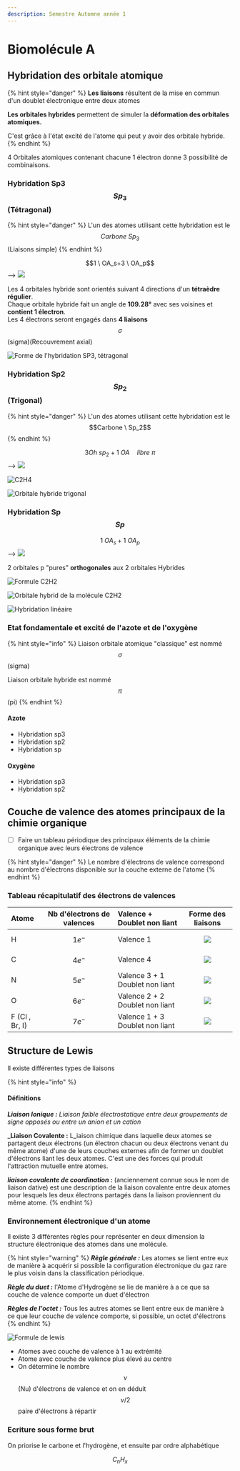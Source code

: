```yaml
---
description: Semestre Automne année 1
---
```


# Biomolécule A

## Hybridation des orbitale atomique

{% hint style="danger" %}
**Les liaisons** résultent de la mise en commun d'un doublet électronique entre deux atomes

**Les orbitales hybrides** permettent de simuler la **déformation des orbitales atomiques.**

C'est grâce à l'état excité de l'atome qui peut y avoir des orbitale hybride.
{% endhint %}

4 Orbitales atomiques contenant chacune 1 électron donne 3 possibilité de combinaisons.

### Hybridation Sp3 $$Sp_3$$ \(Tétragonal\)

{% hint style="danger" %}
L'un des atomes utilisant cette hybridation est le $$Carbone \ Sp_3$$ \(Liaisons simple\)
{% endhint %}

$$1 \ OA_s+3 \ OA_p$$ --&gt; ![](../.gitbook/assets/hybridationsp3.jpg) 

Les 4 orbitales hybride sont orientés suivant 4 directions d'un **tétraèdre régulier**.   
Chaque orbitale hybride fait un angle de **109.28°** avec ses voisines et **contient 1 électron**.  
Les 4 électrons seront engagés dans **4 liaisons** $$\sigma$$\(sigma\)\(Recouvrement axial\)

![Forme de l&apos;hybridation SP3, t&#xE9;tragonal](../.gitbook/assets/tetragonal-sp3.png)

### Hybridation Sp2 $$Sp_2$$ \(Trigonal\)

{% hint style="danger" %}
L'un des atomes utilisant cette hybridation est le $$Carbone \ Sp_2$$ 
{% endhint %}

$$3Oh \ sp_2 + 1 \ OA \quad libre \ \pi$$ --&gt; ![](../.gitbook/assets/hybridationsp2.jpg) 

![C2H4](../.gitbook/assets/c2-orbital-hybridh.png)

![Orbitale hybride trigonal](../.gitbook/assets/trigonal.png)

### Hybridation Sp $$Sp$$

$$1 \ OA_s + 1\ OA_p$$ --&gt; ![](../.gitbook/assets/hybridation-sp.jpg) 

2 orbitales p "pures" **orthogonales** aux 2 orbitales Hybrides

![Formule C2H2](../.gitbook/assets/c2h2-formules.png)

![Orbitale hybrid de la mol&#xE9;cule C2H2](../.gitbook/assets/c2h2-hybridation.jpg)

![Hybridation lin&#xE9;aire](../.gitbook/assets/hybridation-lineaire.png)

### Etat fondamentale et excité de l'azote et de l'oxygène

{% hint style="info" %}
Liaison orbitale atomique "classique" est nommé $$\sigma$$ \(sigma\)

Liaison orbitale hybride est nommé $$\pi$$ \(pi\)
{% endhint %}

#### Azote

* Hybridation sp3
* Hybridation sp2 
* Hybridation sp

#### Oxygène

* Hybridation sp3
* Hybridation sp2

## Couche de valence des atomes principaux de la chimie organique

* [ ] Faire un tableau périodique des principaux éléments de la chimie organique avec leurs électrons de valence

{% hint style="danger" %}
Le nombre d'électrons de valence correspond au nombre d'électrons disponible sur la couche externe de l'atome
{% endhint %}

### Tableau récapitulatif des électrons de valences

| Atome | Nb d'électrons  de valences | Valence + Doublet non liant | Forme des liaisons |
| :--- | :---: | :--- | :---: |
| H | $$1e^-$$  | Valence 1 |  ![](../.gitbook/assets/hydrogenevalence-l.jpg)  |
| C | $$4e^-$$  | Valence 4 | ![](../.gitbook/assets/carbonvalence.jpg)  |
| N | $$5e^-$$  | Valence 3 + 1 Doublet  non liant | ![](../.gitbook/assets/azotevalence.jpg)  |
| O | $$6e^-$$  | Valence 2 + 2 Doublet  non liant | ![](../.gitbook/assets/oxygenevalence.jpg)  |
| F \(Cl , Br, I\) | $$7e^-$$  | Valence 1 + 3 Doublet  non liant | ![](../.gitbook/assets/bromevalence.jpg)  |

## Structure de Lewis

Il existe différentes types de liaisons

{% hint style="info" %}
#### Définitions

_**Liaison Ionique :**  Liaison faible électrostatique entre deux groupements de signe opposés ou entre un anion et un cation_

_**Liaison Covalente :** L_iaison chimique dans laquelle deux atomes se partagent deux électrons \(un électron chacun ou deux électrons venant du même atome\) d'une de leurs couches externes afin de former un doublet d'électrons liant les deux atomes. C'est une des forces qui produit l'attraction mutuelle entre atomes.

_**liaison covalente de coordination :**_ \(anciennement connue sous le nom de liaison dative\) est une description de la liaison covalente entre deux atomes pour lesquels les deux électrons partagés dans la liaison proviennent du même atome.
{% endhint %}

### Environnement électronique d'un atome

Il existe 3 différentes règles pour représenter en deux dimension la structure électronique des atomes dans une molécule.

{% hint style="warning" %}
_**Règle générale :**_ Les atomes se lient entre eux de manière à acquérir si possible la configuration électronique du gaz rare le plus voisin dans la classification périodique.

_**Règle du duet :**_ l'Atome d'Hydrogène se lie de manière à a ce que sa couche de valence comporte un duet d'électron

_**Règles de l'octet :**_ Tous les autres atomes se lient entre eux de manière à ce que leur couche de valence comporte, si possible, un octet d'électrons
{% endhint %}

![Formule de lewis](../.gitbook/assets/formuledelewis.jpg)

* Atomes avec couche de valence à 1 au extrémité
* Atome avec couche de valence plus élevé au centre
* On détermine le nombre $$\nu $$ \(Nu\) d'électrons de valence et on en déduit $$\nu/2$$ paire d'électrons à répartir

### Ecriture sous forme brut

On priorise le carbone et l'hydrogène, et ensuite par ordre alphabétique

$$C_n H_x$$ 



